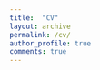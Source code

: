 ```yaml
---
title:  "CV"
layout: archive
permalink: /cv/
author_profile: true
comments: true
---
```


<!-- [See it here :)]("https://github.com/mariabeatrizsilva/resume/blob/ce78b7772796774d7fc6f9dedb30805f5227836a/MariaBeatriz_Silva_Resume-2.pdf") -->
